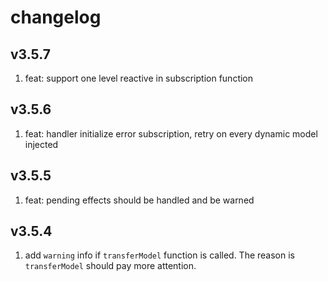 # changelog

## v3.5.7

1. feat: support one level reactive in subscription function

## v3.5.6

1. feat: handler initialize error subscription, retry on every dynamic model injected

## v3.5.5

1. feat: pending effects should be handled and be warned

## v3.5.4

1. add `warning` info if `transferModel` function is called. The reason is `transferModel` should pay more attention.